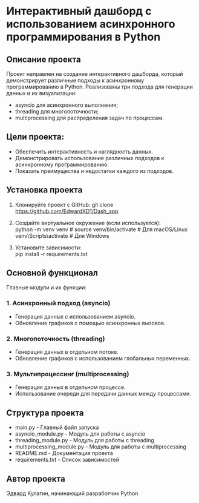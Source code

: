 # Интерактивный дашборд с использованием асинхронного программирования в Python

## Описание проекта

Проект направлен на создание интерактивного дашборда, который демонстрирует различные подходы к асинхронному программированию в Python. 
Реализованы три подхода для генерации данных и их визуализации: 
- asyncio для асинхронного выполнения;
- threading для многопоточности;
- multiprocessing для распределения задач по процессам.

## Цели проекта:
- Обеспечить интерактивность и наглядность данных.
- Демонстрировать использование различных подходов к асинхронному программированию.
- Показать преимущества и недостатки каждого из подходов.

## Установка проекта  

1. Клонируйте проект с GitHub:
git clone https://github.com/EdwardXD1/Dash_app

2. Создайте виртуальное окружение (если используется):  
python -m venv venv #
source venv/bin/activate  # Для macOS/Linux
venv\Scripts\activate  # Для Windows

3. Установите зависимости:  
pip install -r requirements.txt

## Основной функционал

Главные модули и их функции:  

### 1. Асинхронный подход (asyncio)
- Генерация данных с использованием asyncio.
- Обновление графиков с помощью асинхронных вызовов.

### 2. Многопоточность (threading)
- Генерация данных в отдельном потоке.
- Обновление графиков с использованием глобальных переменных.

### 3. Мультипроцессинг (multiprocessing)
- Генерация данных в отдельном процессе.
- Использование очереди для передачи данных между процессами.

## Структура проекта  

- main.py - Главный файл запуска
- asyncio_module.py - Модуль для работы с asyncio
- threading_module.py - Модуль для работы с threading
- multiprocessing_module.py - Модуль для работы с multiprocessing
- README.md - Документация проекта
- requirements.txt - Список зависимостей

## Автор проекта

Эдвард Кулагин, начинающий разработчик Python

